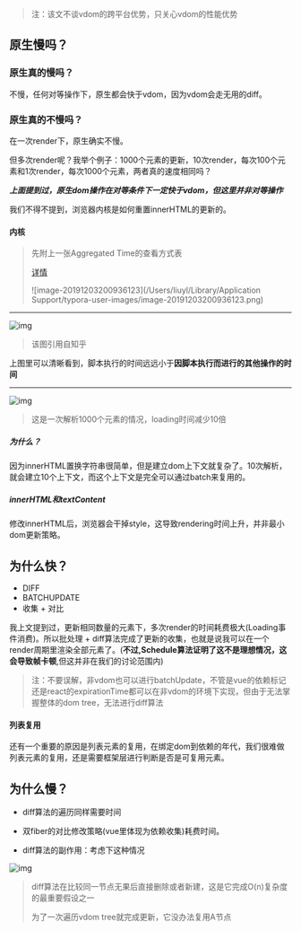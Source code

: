 > 注：该文不谈vdom的跨平台优势，只关心vdom的性能优势

## 原生慢吗？

### 原生真的慢吗？

不慢，任何对等操作下，原生都会快于vdom，因为vdom会走无用的diff。



### 原生真的不慢吗？

在一次render下，原生确实不慢。

但多次render呢？我举个例子：1000个元素的更新，10次render，每次100个元素和1次render，每次1000个元素，两者真的速度相同吗？

***上面提到过，原生dom操作在对等条件下一定快于vdom，但这里并非对等操作***



我们不得不提到，浏览器内核是如何重置innerHTML的更新的。

#### 内核

> 先附上一张Aggregated Time的查看方式表
>
> [详情](https://developers.google.com/web/tools/chrome-devtools/evaluate-performance/performance-reference?hl=zh-CN)
>
> ![image-20191203200936123](/Users/liuyl/Library/Application Support/typora-user-images/image-20191203200936123.png)

---

![img](https://pic4.zhimg.com/80/93799d4434552f68d7c8fcf9a39bdf6b_hd.jpg)

> 该图引用自知乎

上图里可以清晰看到，脚本执行的时间远远小于<b>因脚本执行而进行的其他操作的时间</b>

---

![img](https://pic3.zhimg.com/80/3ffd05a65cdafc445226abfb79a04be3_hd.jpg)

> 这是一次解析1000个元素的情况，loading时间减少10倍



##### 为什么？

因为innerHTML置换字符串很简单，但是建立dom上下文就复杂了。10次解析，就会建立10个上下文，而这个上下文是完全可以通过batch来复用的。



##### innerHTML和textContent

修改innerHTML后，浏览器会干掉style，这导致rendering时间上升，并非最小dom更新策略。



## 为什么快？

+ DIFF
+ BATCHUPDATE
+ 收集 + 对比 



我上文提到过，更新相同数量的元素下，多次render的时间耗费极大(Loading事件消费)。所以批处理 + diff算法完成了更新的收集，也就是说我可以在一个render周期里渲染全部元素了。(<b>不过,Schedule算法证明了这不是理想情况，这会导致帧卡顿</b>,但这并非在我们的讨论范围内)

> 注：不要误解，非vdom也可以进行batchUpdate，不管是vue的依赖标记还是react的expirationTime都可以在非vdom的环境下实现，但由于无法掌握整体的dom tree，无法进行diff算法



#### 列表复用

还有一个重要的原因是列表元素的复用，在绑定dom到依赖的年代，我们很难做列表元素的复用，还是需要框架层进行判断是否是可复用元素。



## 为什么慢？

+ diff算法的遍历同样需要时间
+ 双fiber的对比修改策略(vue里体现为依赖收集)耗费时间。

+ diff算法的副作用：考虑下这种情况

![img](https://static001.infoq.cn/resource/image/e1/e3/e1a32e640909e276d6f9c6ac9c1da4e3.png)

> diff算法在比较同一节点无果后直接删除或者新建，这是它完成O(n)复杂度的最重要假设之一
>
> 为了一次遍历vdom tree就完成更新，它没办法复用A节点